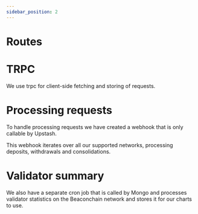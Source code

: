 ```yaml
---
sidebar_position: 2
---
```


# Routes

# TRPC

We use trpc for client-side fetching and storing of requests.

# Processing requests

To handle processing requests we have created a webhook that is only callable by Upstash.

This webhook iterates over all our supported networks, processing deposits, withdrawals and consolidations.

# Validator summary

We also have a separate cron job that is called by Mongo and processes validator statistics on the Beaconchain network and stores it for our charts to use.
